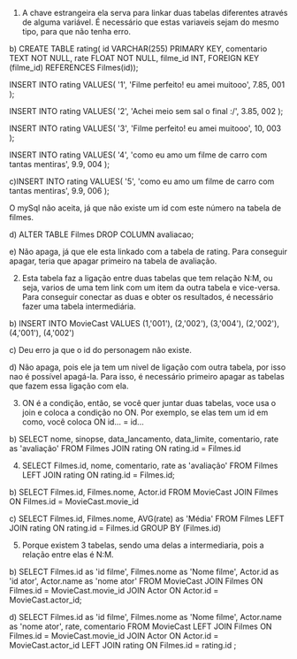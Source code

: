 1) A chave estrangeira ela serva para linkar duas tabelas diferentes através de alguma variável. É necessário que estas variaveis sejam do mesmo tipo, para que não tenha erro.

b) CREATE TABLE rating(
id VARCHAR(255) PRIMARY KEY,
comentario TEXT NOT NULL,
rate FLOAT NOT NULL,
filme_id INT,
FOREIGN KEY (filme_id) REFERENCES Filmes(id));

INSERT INTO rating VALUES(
'1',
'Filme perfeito! eu amei muitooo',
7.85,
001
);

INSERT INTO rating VALUES(
'2',
'Achei meio sem sal o final :/',
3.85,
002
);

INSERT INTO rating VALUES(
'3',
'Filme perfeito! eu amei muitooo',
10,
003
);

INSERT INTO rating VALUES(
'4',
'como eu amo um filme de carro com tantas mentiras',
9.9,
004
);

c)INSERT INTO rating VALUES(
'5',
'como eu amo um filme de carro com tantas mentiras',
9.9,
006
);

O mySql não aceita, já que não existe um id com este número na tabela de filmes.

d) ALTER TABLE Filmes
DROP COLUMN avaliacao;

e) Não apaga, já que ele esta linkado com a tabela de rating. Para conseguir apagar, teria que apagar primeiro na tabela de avaliação.

2) Esta tabela faz a ligação entre duas tabelas que tem relação N:M, ou seja, varios de uma tem link com um item da outra tabela e vice-versa. Para conseguir conectar as duas e obter os resultados, é necessário fazer uma tabela intermediária. 

b) INSERT INTO MovieCast VALUES 
	(1,'001'),  (2,'002'), (3,'004'), (2,'002'), (4,'001'), (4,'002')

c) Deu erro ja que o id do personagem não existe.

d) Não apaga, pois ele ja tem um nivel de ligação com outra tabela, por isso nao é possível apagá-la. Para isso, é necessário primeiro apagar as tabelas que fazem essa ligação com ela.

3) ON é a condição, então, se você quer juntar duas tabelas, voce usa o join e coloca a condição no ON. Por exemplo, se elas tem um id em como, você coloca ON id... = id...

b) SELECT nome, sinopse, data_lancamento, data_limite, comentario, rate as 'avaliação'
FROM Filmes
JOIN rating
ON rating.id = Filmes.id

4) SELECT Filmes.id, nome, comentario, rate as 'avaliação'
FROM Filmes
LEFT JOIN rating
ON rating.id = Filmes.id;

b) SELECT Filmes.id, Filmes.nome, Actor.id 
FROM MovieCast
JOIN Filmes
ON Filmes.id = MovieCast.movie_id

c) SELECT  Filmes.id, Filmes.nome, AVG(rate) as 'Média'
FROM Filmes
LEFT JOIN rating
ON rating.id = Filmes.id
GROUP BY (Filmes.id)

5) Porque existem 3 tabelas, sendo uma delas a intermediaria, pois a relação entre elas é N:M.

b) SELECT Filmes.id as 'id filme', Filmes.nome as 'Nome filme', Actor.id as 'id ator', Actor.name as 'nome ator' 
FROM MovieCast
JOIN Filmes
ON Filmes.id = MovieCast.movie_id
JOIN Actor
ON Actor.id = MovieCast.actor_id;

d) SELECT Filmes.id as 'id filme', Filmes.nome as 'Nome filme', Actor.name as 'nome ator', rate, comentario
FROM MovieCast
LEFT JOIN Filmes
ON Filmes.id = MovieCast.movie_id
 JOIN Actor
ON Actor.id = MovieCast.actor_id
LEFT JOIN rating
ON Filmes.id = rating.id
; 